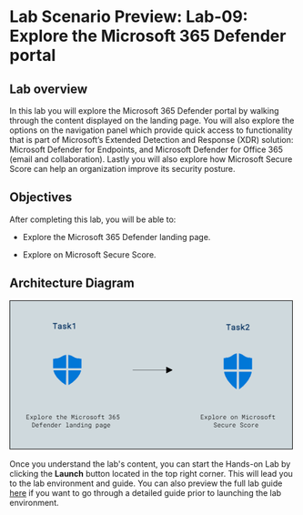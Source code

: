 # Lab Scenario Preview: Lab-09: Explore the Microsoft 365 Defender portal

## Lab overview

In this lab you will explore the Microsoft 365 Defender portal by walking through the content displayed on the landing page. You will also explore the options on the navigation panel which provide quick access to functionality that is part of Microsoft’s Extended Detection and Response (XDR) solution: Microsoft Defender for Endpoints, and Microsoft Defender for Office 365 (email and collaboration). Lastly you will also explore how Microsoft Secure Score can help an organization improve its security posture.


## Objectives

After completing this lab, you will be able to:

- Explore the Microsoft 365 Defender landing page.

- Explore on Microsoft Secure Score.

## Architecture Diagram

![](../images/preview09.png)

Once you understand the lab's content, you can start the Hands-on Lab by clicking the **Launch** button located in the top right corner. This will lead you to the lab environment and guide. You can also preview the full lab guide [here](https://experience.cloudlabs.ai/#/labguidepreview/2e2a4f6b-fef1-4222-aa61-3456a4feb8d8) if you want to go through a detailed guide prior to launching the lab environment.